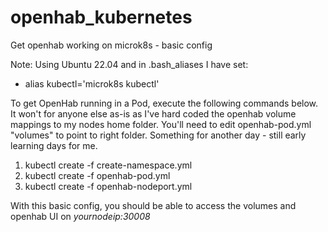 # openhab_kubernetes
Get openhab working on microk8s - basic config

Note:
Using Ubuntu 22.04 and in  .bash_aliases I have set:
- alias kubectl='microk8s kubectl'


To get OpenHab running in a Pod, execute the following commands below.  It won't for anyone else as-is as I've hard coded the openhab volume mappings to my nodes home folder.  You'll need to edit openhab-pod.yml "volumes" to point to right folder.  Something for another day - still early learning days for me.

1. kubectl create -f create-namespace.yml
2. kubectl create -f openhab-pod.yml 
3. kubectl create -f openhab-nodeport.yml

With this basic config,  you should be able to access the volumes and openhab UI on _yournodeip:30008_
